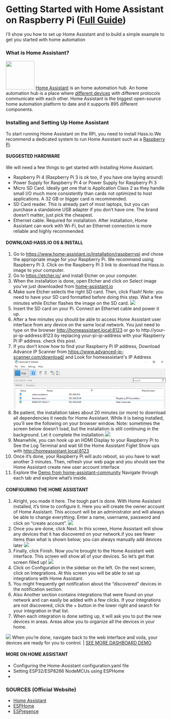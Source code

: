 # Getting Started with Home Assistant on Raspberry Pi (<a href="https://randomnerdtutorials.com/getting-started-with-home-assistant-on-raspberry-pi/" target="_blank">Full Guide</a>)
I’ll show you how to set up Home Assistant and to build a simple example to get you started with home automation

### What is Home Assistant?
<img src="https://i0.wp.com/randomnerdtutorials.com/wp-content/uploads/2017/09/home-assistant.png?resize=220%2C220&quality=100&strip=all&ssl=1" width="90px" height="90px">
<a href="https://www.home-assistant.io/" target="_blank">Home Assistant</a> is an home automation hub. An home automation hub is a place where <a href="https://www.home-assistant.io/integrations/" target="_blank">different devices</a> with different protocols communicate with each other. 
Home Assistant is the biggest open-source home automation platform to date and it supports 895 different components.

### Installing and Setting Up Home Assistant
To start running Home Assistant on the RPi, you need to install Hass.io.We recommend a dedicated system to run Home Assistant such as a <a href="">Raspberry Pi</a>.

#### SUGGESTED HARDWARE
We will need a few things to get started with installing Home Assistant.
* Raspberry Pi 4 (Raspberry Pi 3 is ok too, if you have one laying around)
* Power Supply for Raspberry Pi 4 or Power Supply for Raspberry Pi 3
* Micro SD Card. Ideally get one that is Application Class 2 as they handle small I/O much more consistently than cards not optimized to host applications. A 32 GB or bigger card is recommended.
* SD Card reader. This is already part of most laptops, but you can purchase a standalone USB adapter if you don’t have one. The brand doesn’t matter, just pick the cheapest.
* Ethernet cable. Required for installation. After installation, Home Assistant can work with Wi-Fi, but an Ethernet connection is more reliable and highly recommended.

#### DOWNLOAD HASS.IO OS & INSTALL

1) Go to https://www.home-assistant.io/installation/raspberrypi and chose the appropriate image for your Raspberry Pi. We recommend using Raspberry Pi 3. Click on the Raspberry Pi 3 link to download the Hass.io image to your computer.
2) Go to https://etcher.io/ and install Etcher on your computer.
3) When the installation is done, open Etcher and click on Select image you’ve just downloaded from <a href=" https://www.home-assistant.io/installation/raspberrypi">home-assistant.io</a>
4) Make sure Etcher selects the right SD card. Then, click Flash! Note: you need to have your SD card formatted before doing this step. Wait a few minutes while Etcher flashes the image on the SD card. <img src="https://i0.wp.com/randomnerdtutorials.com/wp-content/uploads/2017/09/flash-etcher.png?w=700&quality=100&strip=all&ssl=1"/>
6) Insert the SD card on your Pi. Connect an Ethernet cable and power it up.
7) After a few minutes you should be able to access Home Assistant user interface from any device on the same local network. You just need to type on the browser http://homeassistant.local:8123 or go to  http://your-pi-ip-address:8123 by replacing your-pi-ip-address with your Raspberry Pi IP address.  check this post.
8) If you don’t know how to find your Raspberry Pi IP address, Download Advance IP Scanner from https://www.advanced-ip-scanner.com/download/ and Look for homeassistant's IP Address <img src="https://github.com/SanjeevStephan/HomeAssistantOnPi/blob/main/samples_images/advanced-ip-scanner.PNG"/>
9) Be patient, the installation takes about 20 minutes (or more) to download all dependencies it needs for Home Assistant. While it is being installed, you’ll see the following on your browser window. Note: sometimes the screen below doesn’t load, but the installation is still continuing in the background. Let it complete the installation.<img src="https://i0.wp.com/randomnerdtutorials.com/wp-content/uploads/2017/09/home-assistant-installation-wait.jpg?w=233&quality=100&strip=all&ssl=1"/>
10) Meanwhile, you can hook up an HDMI Display to your Raspberry Pi to See the Log Terminal and wait till the Home Assistant Figlet Show ups with http://homeassistant.local:8123
11) Once it’s done, your Raspberry Pi will auto reboot, so you have to wait another 3 minutes. Then, refresh your web page and you should see the Home Assistant create new user account interface 
12) Explore the <a href="https://demo.home-assistant.io/#/lovelace/0" target="_blank"> Demo from home-assistant-community</a> Navigate through each tab and explore what’s inside.

#### CONFIGURING THE HOME ASSISTANT
1) Alright, you made it here. The tough part is done. With Home Assistant installed, it’s time to configure it. Here you will create the owner account of Home Assistant. This account will be an administrator and will always be able to change everything. Enter a name, username, password and click on “create account”.       <img src="https://www.home-assistant.io/images/getting-started/username.png"/>
2) Once you are done, click Next. In this screen, Home Assistant will show any devices that it has discovered on your network.if you see fewer items than what is shown below; you can always manually add devices later <img src="https://www.home-assistant.io/images/getting-started/devices.png"/>
3) Finally, click Finish. Now you’re brought to the Home Assistant web interface. This screen will show all of your devices. So let’s get that screen filled up! <img src="https://www.home-assistant.io/images/getting-started/lovelace.png"/>
4) Click on Configuration in the sidebar on the left. On the next screen, click on Integrations. At this screen you will be able to set up integrations with Home Assistant. 
5) You might frequently get notification about the “discovered” devices in the notification section. 
6) Also Another section contains integrations that were found on your network and can easily be added with a few clicks. If your integrations are not discovered, click the + button in the lower right and search for your integration in that list.
7) When each integration is done setting up, it will ask you to put the new devices in areas. Areas allow you to organize all the devices in your home.
<img src="https://www.home-assistant.io/images/getting-started/integrations.png"/>
When you’re done, navigate back to the web interface and voila, your devices are ready for you to control. | <a href="https://demo.home-assistant.io/#/lovelace/0">SEE MORE DASHBOARD DEMO</a>
 
#### MORE ON HOME ASSISTANT
* Configuring the Home-Assistant configuration.yaml file
* Setting ESP32/ESP8266 NodeMCUs using ESPHome
* 
### SOURCES (Official Website)
* <a href="https://www.home-assistant.io/">Home Assistant</a>
* <a href="https://esphome.io/">ESPHome</a>
* <a href="https://espresense.com/">ESPresence</a>
